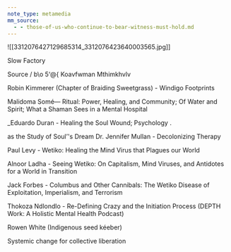 ```yaml
---
note_type: metamedia
mm_source:
  - - those-of-us-who-continue-to-bear-witness-must-hold.md
---
```


![[3312076427129685314_3312076423640003565.jpg]]

Slow Factory

Source / b\o 5‘\@{ Koavfwman Mthimkhvlv

Robin Kimmerer (Chapter of Braiding Sweetgrass) -
Windigo Footprints

Malidoma Somé— Ritual: Power, Healing, and
Community; Of Water and Spirit; What a Shaman Sees
in a Mental Hospital

_Eduardo Duran - Healing the Soul Wound; Psychology .

as the Study of Soul’'s Dream
Dr. Jennifer Mullan - Decolonizing Therapy

Paul Levy - Wetiko: Healing the Mind Virus that
Plagues our World

Alnoor Ladha - Seeing Wetiko: On Capitalism, Mind
Viruses, and Antidotes for a World in Transition

Jack Forbes - Columbus and Other Cannibals: The
Wetiko Disease of Exploitation, Imperialism, and
Terrorism

Thokoza Ndlondlo - Re-Defining Crazy and the
Initiation Process (DEPTH Work: A Holistic Mental
Health Podcast)

Rowen White (Indigenous seed kéeber)

Systemic change for collective liberation

